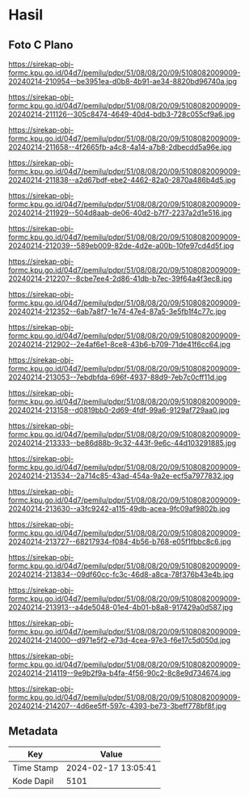 # Hasil

## Foto C Plano

https://sirekap-obj-formc.kpu.go.id/04d7/pemilu/pdpr/51/08/08/20/09/5108082009009-20240214-210954--be3951ea-d0b8-4b91-ae34-8820bd96740a.jpg

https://sirekap-obj-formc.kpu.go.id/04d7/pemilu/pdpr/51/08/08/20/09/5108082009009-20240214-211126--305c8474-4649-40d4-bdb3-728c055cf9a6.jpg

https://sirekap-obj-formc.kpu.go.id/04d7/pemilu/pdpr/51/08/08/20/09/5108082009009-20240214-211658--4f2665fb-a4c8-4a14-a7b8-2dbecdd5a96e.jpg

https://sirekap-obj-formc.kpu.go.id/04d7/pemilu/pdpr/51/08/08/20/09/5108082009009-20240214-211838--a2d67bdf-ebe2-4462-82a0-2870a486b4d5.jpg

https://sirekap-obj-formc.kpu.go.id/04d7/pemilu/pdpr/51/08/08/20/09/5108082009009-20240214-211929--504d8aab-de06-40d2-b7f7-2237a2d1e516.jpg

https://sirekap-obj-formc.kpu.go.id/04d7/pemilu/pdpr/51/08/08/20/09/5108082009009-20240214-212039--589eb009-82de-4d2e-a00b-10fe97cd4d5f.jpg

https://sirekap-obj-formc.kpu.go.id/04d7/pemilu/pdpr/51/08/08/20/09/5108082009009-20240214-212207--8cbe7ee4-2d86-41db-b7ec-39f64a4f3ec8.jpg

https://sirekap-obj-formc.kpu.go.id/04d7/pemilu/pdpr/51/08/08/20/09/5108082009009-20240214-212352--6ab7a8f7-1e74-47e4-87a5-3e5fb1f4c77c.jpg

https://sirekap-obj-formc.kpu.go.id/04d7/pemilu/pdpr/51/08/08/20/09/5108082009009-20240214-212902--2e4af6e1-8ce8-43b6-b709-71de41f6cc64.jpg

https://sirekap-obj-formc.kpu.go.id/04d7/pemilu/pdpr/51/08/08/20/09/5108082009009-20240214-213053--7ebdbfda-696f-4937-88d9-7eb7c0cff11d.jpg

https://sirekap-obj-formc.kpu.go.id/04d7/pemilu/pdpr/51/08/08/20/09/5108082009009-20240214-213158--d0819bb0-2d69-4fdf-99a6-9129af729aa0.jpg

https://sirekap-obj-formc.kpu.go.id/04d7/pemilu/pdpr/51/08/08/20/09/5108082009009-20240214-213333--be86d88b-9c32-443f-9e6c-44d103291885.jpg

https://sirekap-obj-formc.kpu.go.id/04d7/pemilu/pdpr/51/08/08/20/09/5108082009009-20240214-213534--2a714c85-43ad-454a-9a2e-ecf5a7977832.jpg

https://sirekap-obj-formc.kpu.go.id/04d7/pemilu/pdpr/51/08/08/20/09/5108082009009-20240214-213630--a3fc9242-a115-49db-acea-9fc09af9802b.jpg

https://sirekap-obj-formc.kpu.go.id/04d7/pemilu/pdpr/51/08/08/20/09/5108082009009-20240214-213727--68217934-f084-4b56-b768-e05f1fbbc8c6.jpg

https://sirekap-obj-formc.kpu.go.id/04d7/pemilu/pdpr/51/08/08/20/09/5108082009009-20240214-213834--09df60cc-fc3c-46d8-a8ca-78f376b43e4b.jpg

https://sirekap-obj-formc.kpu.go.id/04d7/pemilu/pdpr/51/08/08/20/09/5108082009009-20240214-213913--a4de5048-01e4-4b01-b8a8-917429a0d587.jpg

https://sirekap-obj-formc.kpu.go.id/04d7/pemilu/pdpr/51/08/08/20/09/5108082009009-20240214-214000--d971e5f2-e73d-4cea-97e3-f6e17c5d050d.jpg

https://sirekap-obj-formc.kpu.go.id/04d7/pemilu/pdpr/51/08/08/20/09/5108082009009-20240214-214119--9e9b2f9a-b4fa-4f56-90c2-8c8e9d734674.jpg

https://sirekap-obj-formc.kpu.go.id/04d7/pemilu/pdpr/51/08/08/20/09/5108082009009-20240214-214207--4d6ee5ff-597c-4393-be73-3beff778bf8f.jpg


## Metadata

| Key        | Value               |
| ---------- | ------------------- |
| Time Stamp | 2024-02-17 13:05:41 |
| Kode Dapil | 5101                |



